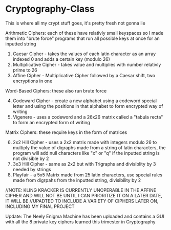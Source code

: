 # Cryptography-Class
This is where all my crypt stuff goes, it's pretty fresh not gonna lie

Arithmetic Ciphers: each of these have relativly small keyspaces so I made them into "brute force" programs that run all possible keys at once for an inputted string
1. Caesar Cipher - takes the values of each latin character as an array indexed 0 and adds a certain key (modulo 26)
2. Multiplicative Cipher - takes value and multiplies with number relativly prime to 26
3. Affine Cipher - Multiplicative Cipher followed by a Caesar shift, two encryptions in one

Word-Based Ciphers: these also run brute force

4. Codeward Cipher - create a new alphabet using a codeword special letter and using the positions in that alphabet to form encrypted way of writing
5. Vigenere - uses a codeword and a 26x26 matrix called a "tabula recta" to form an encrypted form of writing

Matrix Ciphers: these require keys in the form of matrices

6. 2x2 Hill Cipher - uses a 2x2 matrix made with integers modulo 26 to multiply the value of digraphs made from a string of latin characters, the program will add null characters like "x" or "q" if the inputted string is not divisible by 2
7. 3x3 Hill Cipher - same as 2x2 but with Trigraphs and divisiblity by 3 needed by strings
8. Playfair - a 5x5 Matrix made from 25 latin characters, use special rules made from digrpahs from the inputted string, divisibility by 2

//NOTE: KLING KRACKER IS CURRENTLY UNOPERABLE IN THE AFFINE CIPHER AND WILL NOT BE UNTIL I CAN PRIORITIZE IT ON A LATER DATE, IT WILL BE //UPADTED TO INCLUDE A VARIETY OF CIPHERS LATER ON, INCLUDING MY FINAL PROJECT

Update: The Neely Enigma Machine has been uploaded and contains a GUI with all the 8 private key ciphers learned this trimester in Cryptography
